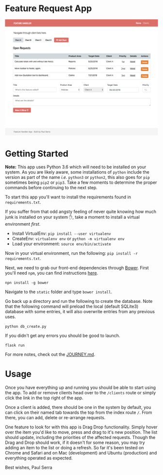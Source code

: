 Feature Request App
===================

![Main Page of App](https://raw.githubusercontent.com/Addiction2Code/feature-request-application/master/screenshots/main-page.png)

Getting Started
===============

**Note:** This app uses Python 3.6 which will need to be installed on your system. As you are likely aware, some installations of `python` include the version as part of the name *i.e.* `python3` or `python2`, this also goes for `pip` sometimes being `pip2` or `pip3`. Take a few moments to determine the proper commands before continuing to the next step.

To start this app you'll want to install the requirements found in `requirements.txt`.

If you suffer from that odd angsty feeling of never quite knowing how much junk is installed on your system ✋, take a moment to install a virtual environment _first_.

- Install VirtualEnv: `pip install --user virtualenv`
- CreateEnv: `virtualenv env` or `python -m virtualenv env`
- Load your environment: `source env/bin/activate`

Now in your virtual environment, run the following: `pip install -r requirements.txt`.

Next, we need to grab our front-end dependencies through [Bower](https://bower.io/). First you'll need `npm`, you can find instructions [here](https://www.npmjs.com/get-npm).

`npn install -g bower`

Navigate to the `static` folder and type `bower install`.

Go back up a directory and run the following to create the database. Note that the following command will preload the local (default SQLite3) database with some entries, it will also overwrite entries from any previous uses.

`python db_create.py`

If you didn't get any errors you should be good to launch.

`flask run`

For more notes, check out the [JOURNEY.md](JOURNEY.md).

Usage
=====

Once you have everything up and running you should be able to start using the app. To add or remove clients head over to the `/clients` route or simply click the link in the top right of the app.

Once a client is added, there should be one in the system by default, you can click on their named tab towards the top from the index route `/`. From there, you can add, delete or re-arrange requests.

One feature to look for with this app is Drag Drop functionality. Simply hover over the item you'd like to move, press and drag to it's new position. The list should update, including the priorities of the affected requests. Though the Drag and Drop should work, if it doesn't for some reason, you may try adding an item to the list or doing a refresh. So far it's been tested on Chrome and Safari and on Mac (development) and Ubuntu (production) and everything operated as expected.

Best wishes, Paul Serra
